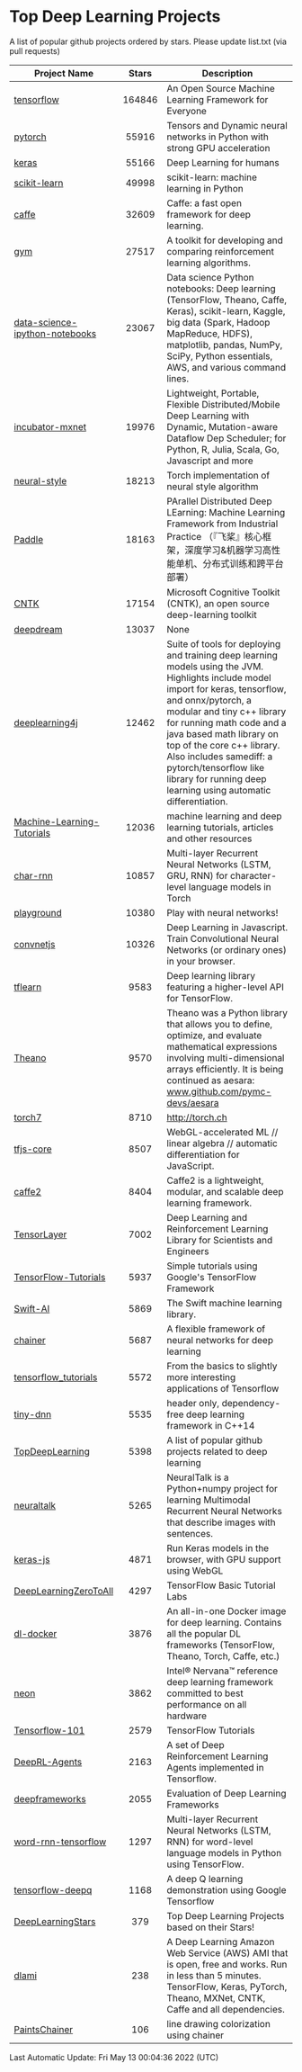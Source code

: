 # Top Deep Learning Projects
A list of popular github projects ordered by stars.
Please update list.txt (via pull requests)

|Project Name| Stars | Description |
| ---------- |:-----:| ----------- |
| [tensorflow](https://github.com/tensorflow/tensorflow) | 164846 | An Open Source Machine Learning Framework for Everyone |
| [pytorch](https://github.com/pytorch/pytorch) | 55916 | Tensors and Dynamic neural networks in Python with strong GPU acceleration |
| [keras](https://github.com/keras-team/keras) | 55166 | Deep Learning for humans |
| [scikit-learn](https://github.com/scikit-learn/scikit-learn) | 49998 | scikit-learn: machine learning in Python |
| [caffe](https://github.com/BVLC/caffe) | 32609 | Caffe: a fast open framework for deep learning. |
| [gym](https://github.com/openai/gym) | 27517 | A toolkit for developing and comparing reinforcement learning algorithms. |
| [data-science-ipython-notebooks](https://github.com/donnemartin/data-science-ipython-notebooks) | 23067 | Data science Python notebooks: Deep learning (TensorFlow, Theano, Caffe, Keras), scikit-learn, Kaggle, big data (Spark, Hadoop MapReduce, HDFS), matplotlib, pandas, NumPy, SciPy, Python essentials, AWS, and various command lines. |
| [incubator-mxnet](https://github.com/apache/incubator-mxnet) | 19976 | Lightweight, Portable, Flexible Distributed/Mobile Deep Learning with Dynamic, Mutation-aware Dataflow Dep Scheduler; for Python, R, Julia, Scala, Go, Javascript and more |
| [neural-style](https://github.com/jcjohnson/neural-style) | 18213 | Torch implementation of neural style algorithm |
| [Paddle](https://github.com/PaddlePaddle/Paddle) | 18163 | PArallel Distributed Deep LEarning: Machine Learning Framework from Industrial Practice （『飞桨』核心框架，深度学习&机器学习高性能单机、分布式训练和跨平台部署） |
| [CNTK](https://github.com/microsoft/CNTK) | 17154 | Microsoft Cognitive Toolkit (CNTK), an open source deep-learning toolkit |
| [deepdream](https://github.com/google/deepdream) | 13037 | None |
| [deeplearning4j](https://github.com/eclipse/deeplearning4j) | 12462 | Suite of tools for deploying and training deep learning models using the JVM. Highlights include model import for keras, tensorflow, and onnx/pytorch, a modular and tiny c++ library for running math code and a java based math library on top of the core c++ library. Also includes samediff: a pytorch/tensorflow like library for running deep learning using automatic differentiation. |
| [Machine-Learning-Tutorials](https://github.com/ujjwalkarn/Machine-Learning-Tutorials) | 12036 | machine learning and deep learning tutorials, articles and other resources  |
| [char-rnn](https://github.com/karpathy/char-rnn) | 10857 | Multi-layer Recurrent Neural Networks (LSTM, GRU, RNN) for character-level language models in Torch |
| [playground](https://github.com/tensorflow/playground) | 10380 | Play with neural networks! |
| [convnetjs](https://github.com/karpathy/convnetjs) | 10326 | Deep Learning in Javascript. Train Convolutional Neural Networks (or ordinary ones) in your browser. |
| [tflearn](https://github.com/tflearn/tflearn) | 9583 | Deep learning library featuring a higher-level API for TensorFlow. |
| [Theano](https://github.com/Theano/Theano) | 9570 | Theano was a Python library that allows you to define, optimize, and evaluate mathematical expressions involving multi-dimensional arrays efficiently. It is being continued as aesara: www.github.com/pymc-devs/aesara |
| [torch7](https://github.com/torch/torch7) | 8710 | http://torch.ch |
| [tfjs-core](https://github.com/tensorflow/tfjs-core) | 8507 | WebGL-accelerated ML // linear algebra // automatic differentiation for JavaScript. |
| [caffe2](https://github.com/facebookarchive/caffe2) | 8404 | Caffe2 is a lightweight, modular, and scalable deep learning framework. |
| [TensorLayer](https://github.com/tensorlayer/TensorLayer) | 7002 | Deep Learning and Reinforcement Learning Library for Scientists and Engineers  |
| [TensorFlow-Tutorials](https://github.com/nlintz/TensorFlow-Tutorials) | 5937 | Simple tutorials using Google's TensorFlow Framework |
| [Swift-AI](https://github.com/Swift-AI/Swift-AI) | 5869 | The Swift machine learning library. |
| [chainer](https://github.com/chainer/chainer) | 5687 | A flexible framework of neural networks for deep learning |
| [tensorflow_tutorials](https://github.com/pkmital/tensorflow_tutorials) | 5572 | From the basics to slightly more interesting applications of Tensorflow |
| [tiny-dnn](https://github.com/tiny-dnn/tiny-dnn) | 5535 | header only, dependency-free deep learning framework in C++14 |
| [TopDeepLearning](https://github.com/aymericdamien/TopDeepLearning) | 5398 | A list of popular github projects related to deep learning |
| [neuraltalk](https://github.com/karpathy/neuraltalk) | 5265 | NeuralTalk is a Python+numpy project for learning Multimodal Recurrent Neural Networks that describe images with sentences. |
| [keras-js](https://github.com/transcranial/keras-js) | 4871 | Run Keras models in the browser, with GPU support using WebGL |
| [DeepLearningZeroToAll](https://github.com/hunkim/DeepLearningZeroToAll) | 4297 | TensorFlow Basic Tutorial Labs |
| [dl-docker](https://github.com/floydhub/dl-docker) | 3876 | An all-in-one Docker image for deep learning. Contains all the popular DL frameworks (TensorFlow, Theano, Torch, Caffe, etc.) |
| [neon](https://github.com/NervanaSystems/neon) | 3862 | Intel® Nervana™ reference deep learning framework committed to best performance on all hardware |
| [Tensorflow-101](https://github.com/sjchoi86/Tensorflow-101) | 2579 | TensorFlow Tutorials |
| [DeepRL-Agents](https://github.com/awjuliani/DeepRL-Agents) | 2163 | A set of Deep Reinforcement Learning Agents implemented in Tensorflow. |
| [deepframeworks](https://github.com/zer0n/deepframeworks) | 2055 | Evaluation of Deep Learning Frameworks |
| [word-rnn-tensorflow](https://github.com/hunkim/word-rnn-tensorflow) | 1297 | Multi-layer Recurrent Neural Networks (LSTM, RNN) for word-level language models in Python using TensorFlow. |
| [tensorflow-deepq](https://github.com/siemanko/tensorflow-deepq) | 1168 | A deep Q learning demonstration using Google Tensorflow |
| [DeepLearningStars](https://github.com/hunkim/DeepLearningStars) | 379 | Top Deep Learning Projects based on their Stars! |
| [dlami](https://github.com/ritchieng/dlami) | 238 | A Deep Learning Amazon Web Service (AWS) AMI that is open, free and works. Run in less than 5 minutes. TensorFlow, Keras, PyTorch, Theano, MXNet, CNTK, Caffe and all dependencies. |
| [PaintsChainer](https://github.com/taizan/PaintsChainer) | 106 | line drawing colorization using chainer |

Last Automatic Update: Fri May 13 00:04:36 2022 (UTC)
